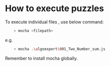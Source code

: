 # How to execute puzzles

To execute individual files , use below command:

```bash
    > mocha <filepath>
```

e.g.

```bash
    > mocha .\algoexpert\001_Two_Number_sum.js
```

Remember to install mocha globally.
